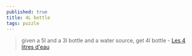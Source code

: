 ```yaml
---
published: true
title: 4L bottle
tags: puzzle
---
```

> given a 5l and a 3l bottle and a water source, get 4l bottle - [Les 4 litres d'eau](https://www.youtube.com/watch?v=LvP6E2Jlc3U)
